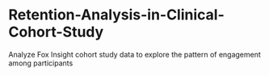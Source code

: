 # Retention-Analysis-in-Clinical-Cohort-Study
Analyze Fox Insight cohort study data to explore the pattern of engagement among participants
